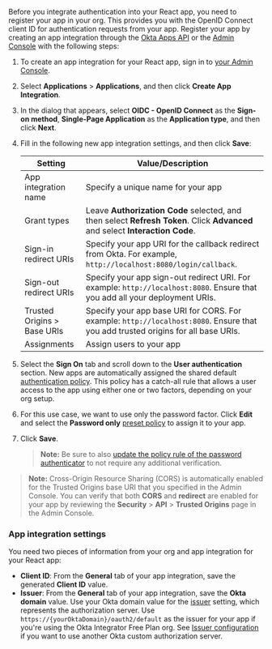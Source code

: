 Before you integrate authentication into your React app, you need to register your app in your org. This provides you with the OpenID Connect client ID for authentication requests from your app. Register your app by creating an app integration through the [Okta Apps API](https://developer.okta.com/docs/api/openapi/okta-management/management/tag/Application/#tag/Application) or the [Admin Console](/docs/concepts/okta-organizations/#admin-console) with the following steps:

1. To create an app integration for your React app, sign in to [your Admin Console](https://login.okta.com).
2. Select **Applications** > **Applications**, and then click **Create App Integration**.
3. In the dialog that appears, select **OIDC - OpenID Connect** as the **Sign-on method**, **Single-Page Application** as the **Application type**, and then click **Next**.
4. Fill in the following new app integration settings, and then click **Save**:

    | Setting                | Value/Description                                    |
    | -------------------    | ---------------------------------------------------  |
    | App integration name   | Specify a unique name for your app                  |
    | Grant types            | Leave **Authorization Code** selected, and then select **Refresh Token**. Click **Advanced** and select **Interaction Code**. |
    | Sign-in redirect URIs  | Specify your app URI for the callback redirect from Okta. For example, `http://localhost:8080/login/callback`. |
    | Sign-out redirect URIs | Specify your app sign-out redirect URI. For example: `http://localhost:8080`. Ensure that you add all your deployment URIs.|
    | Trusted Origins > Base URIs | Specify your app base URI for CORS. For example: `http://localhost:8080`. Ensure that you add trusted origins for all base URIs. |
    | Assignments   | Assign users to your app                                |

5. Select the **Sign On** tab and scroll down to the **User authentication** section. New apps are automatically assigned the shared default [authentication policy](https://help.okta.com/okta_help.htm?type=oie&id=ext-about-asop). This policy has a catch-all rule that allows a user access to the app using either one or two factors, depending on your org setup.
6. For this use case, we want to use only the password factor. Click **Edit** and select the **Password only** [preset policy](https://help.okta.com/okta_help.htm?type=oie&id=ext-preset-auth-policies) to assign it to your app.
7. Click **Save**.

   > **Note:** Be sure to also [update the policy rule of the password authenticator](/docs/journeys/set-up-org/#set-up-your-okta-org-for-a-password-factor-only-use-case) to not require any additional verification.

> **Note:** Cross-Origin Resource Sharing (CORS) is automatically enabled for the Trusted Origins base URI that you specified in the Admin Console. You can verify that both **CORS** and **redirect** are enabled for your app by reviewing the **Security** > **API** > **Trusted Origins** page in the Admin Console.

### App integration settings

You need two pieces of information from your org and app integration for your React app:

* **Client ID**: From the **General** tab of your app integration, save the generated **Client ID** value.
* **Issuer**: From the **General** tab of your app integration, save the **Okta domain** value. Use your Okta domain value for the [issuer](/docs/guides/oie-embedded-common-download-setup-app/nodejs/main/#issuer) setting, which represents the authorization server. Use `https://{yourOktaDomain}/oauth2/default` as the issuer for your app if you're using the Okta Integrator Free Plan org. See [Issuer configuration](/docs/guides/oie-embedded-common-download-setup-app/nodejs/main/#issuer) if you want to use another Okta custom authorization server.
